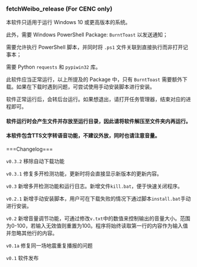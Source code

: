 ### fetchWeibo_release (For CENC only)

本软件只适用于运行 Windows 10 或更高版本的系统。

此外，需要 Windows PowerShell Package: `BurntToast` 以发送通知；

需要允许执行 PowerShell 脚本，并同时将 `.ps1` 文件关联到直接执行而非打开记事本；

需要 Python `requests` 和 `pypiwin32` 库。

此软件应当正常运行，以上所提及的 Package 中，只有 `BurntToast` 需要额外下载。如果在下载时遇到问题，可尝试使用手动安装脚本进行安装。

软件正常运行后，会转后台运行。如果想退出，请打开任务管理器，结束对应的进程即可。

#### 软件运行时会产生文件并存放至运行目录，因此请将软件解压至文件夹内再运行。

#### 本软件包含TTS文字转语音功能，不建议外放，同时也请注意音量。

===Changelog===

`v0.3.2`  移除自动下载功能

`v0.3.1`  修复多开检测功能，更新时将会直接显示新版本的更新内容。

`v0.3`  新增多开检测功能和运行日志。新增文件`kill.bat`，便于快速关闭程序。

`v0.2.1`  新增手动安装脚本，用户可在下载失败的情况下通过脚本`install.bat`手动进行安装。

`v0.2`  新增音量调节功能，可通过修改`v.txt`中的数值来控制输出的音量大小。范围为0-100，若输入无效值则重置为100。程序将始终读取第一行的内容作为输入值并忽略其他行的内容。

`v0.1a`  修复同一场地震重复播报的问题

`v0.1`  软件发布
